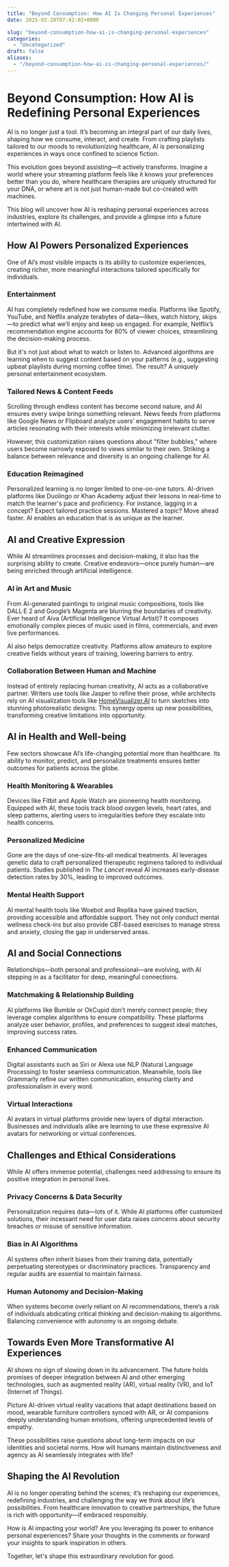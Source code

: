 ```yaml
---
title: "Beyond Consumption: How AI Is Changing Personal Experiences"
date: 2025-02-20T07:42:02+0000

slug: "beyond-consumption-how-ai-is-changing-personal-experiences"
categories:
  - "Uncategorized"
draft: false
aliases:
  - "/beyond-consumption-how-ai-is-changing-personal-experiences/"
---
```

# Beyond Consumption: How AI is Redefining Personal Experiences

AI is no longer just a tool. It’s becoming an integral part of our daily lives, shaping how we consume, interact, and create. From crafting playlists tailored to our moods to revolutionizing healthcare, AI is personalizing experiences in ways once confined to science fiction.

This evolution goes beyond assisting—it actively transforms. Imagine a world where your streaming platform feels like it knows your preferences better than you do, where healthcare therapies are uniquely structured for your DNA, or where art is not just human-made but co-created with machines.

This blog will uncover how AI is reshaping personal experiences across industries, explore its challenges, and provide a glimpse into a future intertwined with AI.

## How AI Powers Personalized Experiences

One of AI’s most visible impacts is its ability to customize experiences, creating richer, more meaningful interactions tailored specifically for individuals.

### Entertainment

AI has completely redefined how we consume media. Platforms like Spotify, YouTube, and Netflix analyze terabytes of data—likes, watch history, skips—to predict what we’ll enjoy and keep us engaged. For example, Netflix’s recommendation engine accounts for 80% of viewer choices, streamlining the decision-making process.

But it's not just about what to watch or listen to. Advanced algorithms are learning when to suggest content based on your patterns (e.g., suggesting upbeat playlists during morning coffee time). The result? A uniquely personal entertainment ecosystem.

### Tailored News & Content Feeds

Scrolling through endless content has become second nature, and AI ensures every swipe brings something relevant. News feeds from platforms like Google News or Flipboard analyze users’ engagement habits to serve articles resonating with their interests while minimizing irrelevant clutter.

However, this customization raises questions about "filter bubbles," where users become narrowly exposed to views similar to their own. Striking a balance between relevance and diversity is an ongoing challenge for AI.

### Education Reimagined

Personalized learning is no longer limited to one-on-one tutors. AI-driven platforms like Duolingo or Khan Academy adjust their lessons in real-time to match the learner's pace and proficiency. For instance, lagging in a concept? Expect tailored practice sessions. Mastered a topic? Move ahead faster. AI enables an education that is as unique as the learner.

## AI and Creative Expression

While AI streamlines processes and decision-making, it also has the surprising ability to create. Creative endeavors—once purely human—are being enriched through artificial intelligence.

### AI in Art and Music

From AI-generated paintings to original music compositions, tools like DALL·E 2 and Google’s Magenta are blurring the boundaries of creativity. Ever heard of Aiva (Artificial Intelligence Virtual Artist)? It composes emotionally complex pieces of music used in films, commercials, and even live performances.

AI also helps democratize creativity. Platforms allow amateurs to explore creative fields without years of training, lowering barriers to entry.

### Collaboration Between Human and Machine

Instead of entirely replacing human creativity, AI acts as a collaborative partner. Writers use tools like Jasper to refine their prose, while architects rely on AI visualization tools like [HomeVisualizer.AI](https://homevisualizer.ai?aff=9mwngN) to turn sketches into stunning photorealistic designs. This synergy opens up new possibilities, transforming creative limitations into opportunity.

## AI in Health and Well-being

Few sectors showcase AI’s life-changing potential more than healthcare. Its ability to monitor, predict, and personalize treatments ensures better outcomes for patients across the globe.

### Health Monitoring & Wearables

Devices like Fitbit and Apple Watch are pioneering health monitoring. Equipped with AI, these tools track blood oxygen levels, heart rates, and sleep patterns, alerting users to irregularities before they escalate into health concerns.

### Personalized Medicine

Gone are the days of one-size-fits-all medical treatments. AI leverages genetic data to craft personalized therapeutic regimens tailored to individual patients. Studies published in *The Lancet* reveal AI increases early-disease detection rates by 30%, leading to improved outcomes.

### Mental Health Support

AI mental health tools like Woebot and Replika have gained traction, providing accessible and affordable support. They not only conduct mental wellness check-ins but also provide CBT-based exercises to manage stress and anxiety, closing the gap in underserved areas.

## AI and Social Connections

Relationships—both personal and professional—are evolving, with AI stepping in as a facilitator for deep, meaningful connections.

### Matchmaking & Relationship Building

AI platforms like Bumble or OkCupid don’t merely connect people; they leverage complex algorithms to ensure compatibility. These platforms analyze user behavior, profiles, and preferences to suggest ideal matches, improving success rates.

### Enhanced Communication

Digital assistants such as Siri or Alexa use NLP (Natural Language Processing) to foster seamless communication. Meanwhile, tools like Grammarly refine our written communication, ensuring clarity and professionalism in every word.

### Virtual Interactions

AI avatars in virtual platforms provide new layers of digital interaction. Businesses and individuals alike are learning to use these expressive AI avatars for networking or virtual conferences.

## Challenges and Ethical Considerations

While AI offers immense potential, challenges need addressing to ensure its positive integration in personal lives.

### Privacy Concerns & Data Security

Personalization requires data—lots of it. While AI platforms offer customized solutions, their incessant need for user data raises concerns about security breaches or misuse of sensitive information.

### Bias in AI Algorithms

AI systems often inherit biases from their training data, potentially perpetuating stereotypes or discriminatory practices. Transparency and regular audits are essential to maintain fairness.

### Human Autonomy and Decision-Making

When systems become overly reliant on AI recommendations, there’s a risk of individuals abdicating critical thinking and decision-making to algorithms. Balancing convenience with autonomy is an ongoing debate.

## Towards Even More Transformative AI Experiences

AI shows no sign of slowing down in its advancement. The future holds promises of deeper integration between AI and other emerging technologies, such as augmented reality (AR), virtual reality (VR), and IoT (Internet of Things).

Picture AI-driven virtual reality vacations that adapt destinations based on mood, wearable furniture controllers synced with AR, or AI companions deeply understanding human emotions, offering unprecedented levels of empathy.

These possibilities raise questions about long-term impacts on our identities and societal norms. How will humans maintain distinctiveness and agency as AI seamlessly integrates with life?

## Shaping the AI Revolution

AI is no longer operating behind the scenes; it’s reshaping our experiences, redefining industries, and challenging the way we think about life’s possibilities. From healthcare innovation to creative partnerships, the future is rich with opportunity—if embraced responsibly.

How is AI impacting your world? Are you leveraging its power to enhance personal experiences? Share your thoughts in the comments or forward your insights to spark inspiration in others.

Together, let's shape this extraordinary revolution for good.